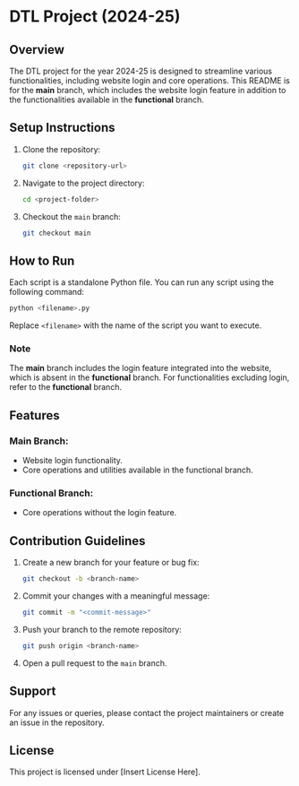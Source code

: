 # DTL Project (2024-25)

## Overview
The DTL project for the year 2024-25 is designed to streamline various functionalities, including website login and core operations. This README is for the **main** branch, which includes the website login feature in addition to the functionalities available in the **functional** branch.

## Setup Instructions
1. Clone the repository:
   ```bash
   git clone <repository-url>
   ```

2. Navigate to the project directory:
   ```bash
   cd <project-folder>
   ```

3. Checkout the `main` branch:
   ```bash
   git checkout main
   ```

## How to Run
Each script is a standalone Python file. You can run any script using the following command:
```bash
python <filename>.py
```
Replace `<filename>` with the name of the script you want to execute.

### Note
The **main** branch includes the login feature integrated into the website, which is absent in the **functional** branch. For functionalities excluding login, refer to the **functional** branch.

## Features
### Main Branch:
- Website login functionality.
- Core operations and utilities available in the functional branch.

### Functional Branch:
- Core operations without the login feature.

## Contribution Guidelines
1. Create a new branch for your feature or bug fix:
   ```bash
   git checkout -b <branch-name>
   ```

2. Commit your changes with a meaningful message:
   ```bash
   git commit -m "<commit-message>"
   ```

3. Push your branch to the remote repository:
   ```bash
   git push origin <branch-name>
   ```

4. Open a pull request to the `main` branch.

## Support
For any issues or queries, please contact the project maintainers or create an issue in the repository.

## License
This project is licensed under [Insert License Here].


